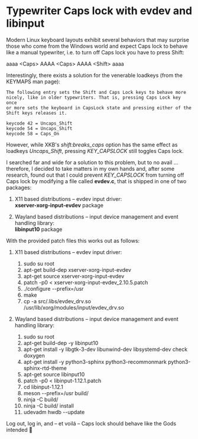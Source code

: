 # Typewriter Caps lock with evdev and libinput

Modern Linux keyboard layouts exhibit several behaviors that may
surprise those who come from the Windows world and expect Caps lock to
behave like a manual typewriter, i.e. to turn off Caps lock you have to
press Shift:

aaaa \<Caps\> AAAA \<Caps\> AAAA \<Shift\> aaaa

Interestingly, there exists a solution for the venerable loadkeys (from
the KEYMAPS man page):

    The following entry sets the Shift and Caps Lock keys to behave more
    nicely, like in older typewriters. That is, pressing Caps Lock key once
    or more sets the keyboard in CapsLock state and pressing either of the
    Shift keys releases it.

    keycode 42 = Uncaps_Shift
    keycode 54 = Uncaps_Shift
    keycode 58 = Caps_On

However, while XKB\'s *shift:breaks\_caps* option has the same effect as
loadkeys *Uncaps\_Shift*, pressing *KEY\_CAPSLOCK* still toggles Caps
lock.

I searched far and wide for a solution to this problem, but to no avail
… therefore, I decided to take matters in my own hands and, after some
research, found out that I could prevent *KEY\_CAPSLOCK* from turning off
Caps lock by modifying a file called **evdev.c**, that is shipped in one of
two packages:

1.  X11 based distributions – evdev input driver:\
    **xserver-xorg-input-evdev** package

2.  Wayland based distributions – input device management and event
    handling library:\
    **libinput10** package

With the provided patch files this works out as follows:

1.  X11 based distributions – evdev input driver:

    1.  sudo su root
    2.  apt-get build-dep xserver-xorg-input-evdev
    3.  apt-get source xserver-xorg-input-evdev
    4.  patch -p0 \< xserver-xorg-input-evdev\_2.10.5.patch
    5.  ./configure \--prefix=/usr
    6.  make
    7.  cp -a src/.libs/evdev\_drv.so
        /usr/lib/xorg/modules/input/evdev\_drv.so

2.  Wayland based distributions – input device management and event
    handling library:

    1.  sudo su root
    2.  apt-get build-dep -y libinput10
    3.  apt-get install -y libgtk-3-dev libunwind-dev libsystemd-dev
        check doxygen
    4.  apt-get install -y python3-sphinx python3-recommonmark python3-sphinx-rtd-theme
    5.  apt-get source libinput10
    6.  patch -p0 \< libinput-1.12.1.patch
    7.  cd libinput-1.12.1
    8.  meson \--prefix=/usr build/
    9.  ninja -C build/
    10.  ninja -C build/ install
    11.  udevadm hwdb \--update

Log out, log in, and – et voilá – Caps lock should behave like the Gods
intended 🙂
